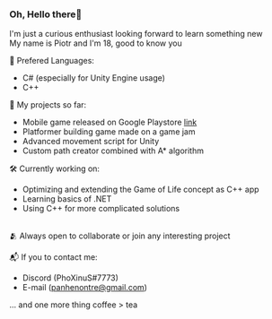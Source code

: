 ### Oh, Hello there👋
I'm just a curious enthusiast looking forward to learn something new  
My name is Piotr and I'm 18, good to know you  
  
💬 Prefered Languages:  
- C# (especially for Unity Engine usage)  
- C++  

📖 My projects so far:  
- Mobile game released on Google Playstore [link](https://play.google.com/store/apps/details?id=com.PXStudios.BounceUp)  
- Platformer building game made on a game jam  
- Advanced movement script for Unity  
- Custom path creator combined with A* algorithm  
  
🛠️ Currently working on:  
- Optimizing and extending the Game of Life concept as C++ app  
- Learning basics of .NET  
- Using C++ for more complicated solutions  
  
 <br/>
🫂 Always open to collaborate or join any interesting project

  
📬 If you to contact me:  
- Discord (PhoXinuS#7773)  
- E-mail (panhenontre@gmail.com)  

... and one more thing
coffee > tea
